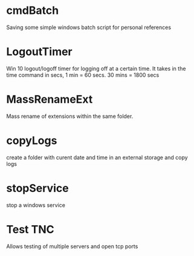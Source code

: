 # cmdBatch

Saving some simple windows batch script for personal references

# LogoutTimer
Win 10 logout/logoff timer for logging off at a certain time. It takes in the time command in secs, 1 min = 60 secs. 30 mins = 1800 secs

# MassRenameExt
Mass rename of extensions within the same folder.

# copyLogs
create a folder with curent date and time in an external storage and copy logs

# stopService
stop a windows service

# Test TNC
Allows testing of multiple servers and open tcp ports
